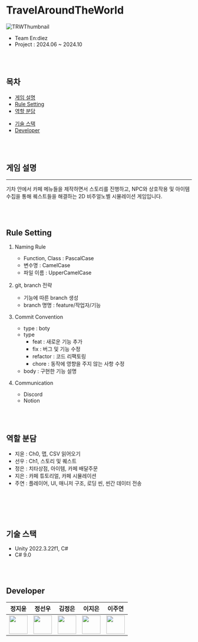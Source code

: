 # TravelAroundTheWorld
![TRWThumbnail](https://github.com/user-attachments/assets/ab6c66e7-be18-44e3-a491-1836e1691aba)

* Team En:diez
* Project : 2024.06 ~ 2024.10

<br/>
<br/>

## 목차
* [게임 설명](#게임-설명)
* [Rule Setting](#rule-setting)
* [역할 분담](#역할-분담)
<!--* [프로그램 구조](#프로그램-구조)-->
* [기술 스택](#기술-스택)
* [Developer](#developer)

<br/>
<br/>

## 게임 설명
<!--실행 영상 추가 예정-->
---
기차 안에서 카페 메뉴들을 제작하면서 스토리를 진행하고, NPC와 상호작용 및 아이템 수집을 통해 퀘스트들을 해결하는 2D 비주얼노벨 시뮬레이션 게임입니다.

<br/>
<br/>

## Rule Setting
1) Naming Rule
   * Function, Class : PascalCase
   * 변수명 : CamelCase
   * 파일 이름 : UpperCamelCase

2) git, branch 전략
   * 기능에 따른 branch 생성
   * branch 명명 : feature/작업자/기능

3) Commit Convention
   * type : boty
   * type
     * feat : 새로운 기능 추가
     * fix : 버그 및 기능 수정
     * refactor : 코드 리팩토링
     * chore : 동작에 영향을 주지 않는 사항 수정
   * body : 구현한 기능 설명

4) Communication
   * Discord
   * Notion

<br/>
<br/>

## 역할 분담
* 지윤 : Ch0, 맵, CSV 읽어오기
* 선우 : Ch1, 스토리 및 퀘스트
* 정은 : 치타상점, 아이템, 카페 배달주문
* 지은 : 카페 튜토리얼, 카페 시뮬레이션
* 주연 : 플레이어, UI, 매니저 구조, 로딩 씬, 씬간 데이터 전송

<br/>
<br/>

<!--## 프로그램 구조
구조도 추가 예정-->

<br/>
<br/>

## 기술 스택
* Unity 2022.3.22f1, C#
* C# 9.0

<br/>
<br/>

## Developer
|정지윤|정선우|김정은|이지은|이주연|
|:---:|:---:|:---:|:---:|:---:|
|<a href="https://github.com/GeeYun086"><img src="https://github.com/GeeYun086.png" width="50" height="50" ></a>|<a href="https://github.com/jsssun"><img src="https://github.com/jsssun.png" width="50" height="50" ></a>|<a href="https://github.com/epdlrnldudnj"><img src="https://github.com/epdlrnldudnj.png" width="50" height="50" ></a>|<a href="https://github.com/ljinny"><img src="https://github.com/ljinny.png" width="50" height="50" ></a>|<a href="https://github.com/juyonLee00"><img src="https://github.com/juyonLee00.png" width="50" height="50" ></a>|













